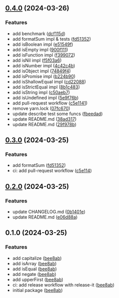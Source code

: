 

## [0.4.0](https://github.com/Zerfo/utils/compare/v0.2.0...v0.4.0) (2024-03-26)


### Features

* add benchmark ([dcf115d](https://github.com/Zerfo/utils/commit/dcf115dbea90275004ea896e98dfab81106e866b))
* add formatSum impl & tests ([fd51352](https://github.com/Zerfo/utils/commit/fd513528785f7144e0157372e5e4487d1ceb4c35))
* add isBoolean impl ([e51549f](https://github.com/Zerfo/utils/commit/e51549fbe6256d58b97db5a2df200ffc8dbaeb80))
* add isEmpty impl ([900f111](https://github.com/Zerfo/utils/commit/900f11187200f0f3c451041ffd3252da0f0f8650))
* add isFunction impl ([f399072](https://github.com/Zerfo/utils/commit/f399072966d9719a39923d59ef5a2d06df4da31d))
* add isNil impl ([f5f03a6](https://github.com/Zerfo/utils/commit/f5f03a612b471187c62b39c52b4ba4ce572c75c6))
* add isNumber impl ([4c42c4b](https://github.com/Zerfo/utils/commit/4c42c4bad2d29ebb6479adc23e02c9888c348077))
* add isObject impl ([74849f4](https://github.com/Zerfo/utils/commit/74849f4ec4176ee2eae559798adb3c9803076108))
* add isPromise impl ([b224b90](https://github.com/Zerfo/utils/commit/b224b902951e0a887f568b00b959a25707f33d7b))
* add isShallowEqual impl ([cd22088](https://github.com/Zerfo/utils/commit/cd22088cc02dc873911876286a0f3084bf63366a))
* add isStrictEqual impl ([8b1c483](https://github.com/Zerfo/utils/commit/8b1c4838af329cc143173e0a9d606d4825154278))
* add isString impl ([c50aeb7](https://github.com/Zerfo/utils/commit/c50aeb7ad63985a6a0b433adde7a122f7789f779))
* add isUndefined impl ([5e9f76b](https://github.com/Zerfo/utils/commit/5e9f76b0412ffb78af85cd15b4fb95f1504ee953))
* add pull-request workflow ([c5e1141](https://github.com/Zerfo/utils/commit/c5e1141336c69fc63ba678765d0f100561cf4de8))
* remove yarn.lock ([07fc670](https://github.com/Zerfo/utils/commit/07fc670e940dfe57b389bf986361f562101b5a58))
* update describe test some funcs ([fbeedad](https://github.com/Zerfo/utils/commit/fbeedad4c07d33af5099713dfef7cf723f1ea5d4))
* update README.md ([38ad317](https://github.com/Zerfo/utils/commit/38ad317c9cd3fd3528d95ca15afd9961ecf0de35))
* update README.md ([29f978b](https://github.com/Zerfo/utils/commit/29f978ba193976d7899bc54642f1b83bcad610fa))

## [0.3.0](https://github.com/Zerfo/utils/compare/v0.2.0...v0.3.0) (2024-03-25)


### Features

* add formatSum ([fd51352](https://github.com/Zerfo/utils/commit/fd513528785f7144e0157372e5e4487d1ceb4c35))
* ci: add pull-request workflow ([c5e114](https://github.com/Zerfo/utils/commit/c5e1141336c69fc63ba678765d0f100561cf4de8))

## [0.2.0](https://github.com/Zerfo/utils/compare/v0.1.0...v0.2.0) (2024-03-25)


### Features

* update CHANGELOG.md ([0b1401e](https://github.com/Zerfo/utils/commit/0b1401e00c02b29f45891c3930a223c71bbd6660))
* update README.md ([e06d88a](https://github.com/Zerfo/utils/commit/e06d88af21e0e24524f22efc1bceffca0909d049))

## 0.1.0 (2024-03-25)


### Features

* add capitalize ([bee8ab](https://github.com/Zerfo/utils/commit/bee8aba3d174c5b7dd65cd535a1e2cb479d689be))
* add isArray ([bee8ab](https://github.com/Zerfo/utils/commit/bee8aba3d174c5b7dd65cd535a1e2cb479d689be))
* add isEqual ([bee8ab](https://github.com/Zerfo/utils/commit/bee8aba3d174c5b7dd65cd535a1e2cb479d689be))
* add negate ([bee8ab](https://github.com/Zerfo/utils/commit/bee8aba3d174c5b7dd65cd535a1e2cb479d689be))
* add upperFirst ([bee8ab](https://github.com/Zerfo/utils/commit/bee8aba3d174c5b7dd65cd535a1e2cb479d689be))
* ci: add release workflow with release-it ([bee8ab](https://github.com/Zerfo/utils/commit/bee8aba3d174c5b7dd65cd535a1e2cb479d689be))
* initial package ([bee8ab](https://github.com/Zerfo/utils/commit/bee8aba3d174c5b7dd65cd535a1e2cb479d689be))
